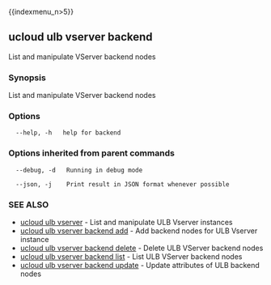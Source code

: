 {{indexmenu_n>5}}

## ucloud ulb vserver backend

List and manipulate VServer backend nodes

### Synopsis

List and manipulate VServer backend nodes

### Options

```
  --help, -h   help for backend 

```

### Options inherited from parent commands

```
  --debug, -d   Running in debug mode 

  --json, -j    Print result in JSON format whenever possible 

```

### SEE ALSO

* [ucloud ulb vserver](software/cli/cmd/ucloud/ulb/vserver)	 - List and manipulate ULB Vserver instances
* [ucloud ulb vserver backend add](software/cli/cmd/ucloud/ulb/vserver/backend/add)	 - Add backend nodes for ULB Vserver instance
* [ucloud ulb vserver backend delete](software/cli/cmd/ucloud/ulb/vserver/backend/delete)	 - Delete ULB VServer backend nodes
* [ucloud ulb vserver backend list](software/cli/cmd/ucloud/ulb/vserver/backend/list)	 - List ULB VServer backend nodes
* [ucloud ulb vserver backend update](software/cli/cmd/ucloud/ulb/vserver/backend/update)	 - Update attributes of ULB backend nodes

